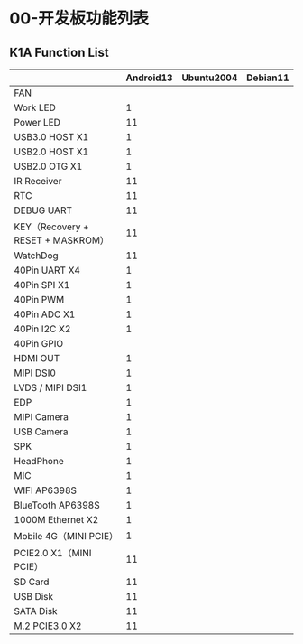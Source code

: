 # 00-开发板功能列表





## K1A Function List

|                                   | Android13 | Ubuntu2004 | Debian11 |
| --------------------------------- | --------- | ---------- | -------- |
| FAN                               |           |            |          |
| Work LED                          | 1         |            |          |
| Power LED                         | 11        |            |          |
| USB3.0 HOST X1                    | 1         |            |          |
| USB2.0 HOST X1                    | 1         |            |          |
| USB2.0 OTG X1                     | 1         |            |          |
| IR Receiver                       | 11        |            |          |
| RTC                               | 11        |            |          |
| DEBUG UART                        | 11        |            |          |
| KEY（Recovery + RESET + MASKROM） | 11        |            |          |
| WatchDog                          | 11        |            |          |
| 40Pin UART X4                     | 1         |            |          |
| 40Pin SPI X1                      | 1         |            |          |
| 40Pin PWM                         | 1         |            |          |
| 40Pin ADC X1                      | 1         |            |          |
| 40Pin I2C X2                      | 1         |            |          |
| 40Pin GPIO                        |           |            |          |
| HDMI OUT                          | 1         |            |          |
| MIPI DSI0                         | 1         |            |          |
| LVDS / MIPI DSI1                  | 1         |            |          |
| EDP                               | 1         |            |          |
| MIPI Camera                       | 1         |            |          |
| USB Camera                        | 1         |            |          |
| SPK                               | 1         |            |          |
| HeadPhone                         | 1         |            |          |
| MIC                               | 1         |            |          |
| WIFI AP6398S                      | 1         |            |          |
| BlueTooth AP6398S                 | 1         |            |          |
| 1000M Ethernet X2                 | 1         |            |          |
| Mobile 4G（MINI PCIE）            | 1         |            |          |
| PCIE2.0 X1（MINI PCIE）           | 11        |            |          |
| SD Card                           | 11        |            |          |
| USB Disk                          | 11        |            |          |
| SATA Disk                         | 11        |            |          |
| M.2 PCIE3.0 X2                    | 11        |            |          |
